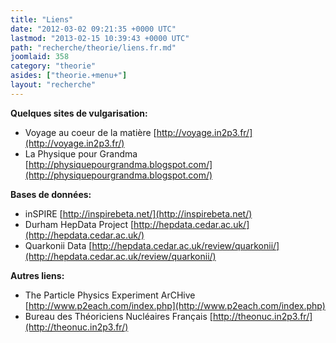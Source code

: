 ```yaml
---
title: "Liens"
date: "2012-03-02 09:21:35 +0000 UTC"
lastmod: "2013-02-15 10:39:43 +0000 UTC"
path: "recherche/theorie/liens.fr.md"
joomlaid: 358
category: "theorie"
asides: ["theorie.+menu+"]
layout: "recherche"
---
```

**Quelques sites de vulgarisation:**

*   Voyage au coeur de la matière [http://voyage.in2p3.fr/](http://voyage.in2p3.fr/)
*   La Physique pour Grandma [http://physiquepourgrandma.blogspot.com/](http://physiquepourgrandma.blogspot.com/)  
    

**Bases de données:**

*   inSPIRE [http://inspirebeta.net/](http://inspirebeta.net/)
*   Durham HepData Project [http://hepdata.cedar.ac.uk/](http://hepdata.cedar.ac.uk/)
*   Quarkonii Data [http://hepdata.cedar.ac.uk/review/quarkonii/](http://hepdata.cedar.ac.uk/review/quarkonii/)  
    

**Autres liens:**

*   The Particle Physics Experiment ArCHive [](http://www.p2each.com/index.php)[http://www.p2each.com/index.php](http://www.p2each.com/index.php)
*   Bureau des Théoriciens Nucléaires Français [](http://theonuc.in2p3.fr/)[http://theonuc.in2p3.fr/](http://theonuc.in2p3.fr/)
